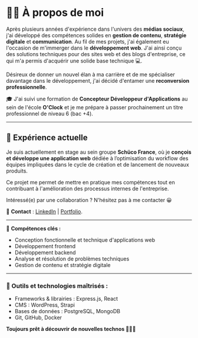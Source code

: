 # 👨‍💻 À propos de moi

Après plusieurs années d'expérience dans l'univers des **médias sociaux**, j'ai développé des compétences solides en **gestion de contenu**, **stratégie digitale** et **communication**. Au fil de mes projets, j'ai également eu l'occasion de m'immerger dans le **développement web**. J'ai ainsi conçu des solutions techniques pour des sites web et des blogs d'entreprise, ce qui m'a permis d'acquérir une solide base technique 💻.

Désireux de donner un nouvel élan à ma carrière et de me spécialiser davantage dans le développement, j'ai décidé d'entamer une **reconversion professionnelle**.

🎓 J'ai suivi une formation de **Concepteur Développeur d'Applications** au sein de l'école **O'Clock** et je me prépare à passer prochainement un titre professionnel de niveau 6 (bac +4).

---

## 🏢 Expérience actuelle
Je suis actuellement en stage au sein groupe **Schüco France**, où je **conçois et développe une application web** dédiée à l’optimisation du workflow des équipes impliquées dans le cycle de création et de lancement de nouveaux produits.

Ce projet me permet de mettre en pratique mes compétences tout en contribuant à l'amélioration des processus internes de l'entreprise.

Intéressé(e) par une collaboration ? N'hésitez pas à me contacter 😀 

🔗 **Contact** : [LinkedIn](https://www.linkedin.com/in/guillaume-salsedo/) | [Portfolio](https://guillaume.salsedo.net/).

---

🌟 **Compétences clés :**
- Conception fonctionnelle et technique d'applications web
- Développement frontend
- Développement backend
- Analyse et résolution de problèmes techniques
- Gestion de contenu et stratégie digitale

---

### 🔧 Outils et technologies maîtrisés :
- Frameworks & librairies : Express.js, React
- CMS : WordPress, Strapi
- Bases de données : PostgreSQL, MongoDB
- Git, GitHub, Docker

**Toujours prêt à découvrir de nouvelles technos 🚀🚀🚀**

